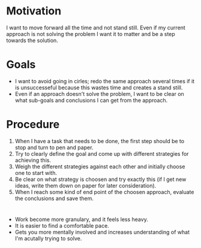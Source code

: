 # Motivation

I want to move forward all the time and not stand still. Even if my current
approach is not solving the problem I want it to matter and be a step towards
the solution.

# Goals

- I want to avoid going in cirles; redo the same approach several times if it is
unsuccesseful because this wastes time and creates a stand still.
- Even if an approach doesn't solve the problem, I want to be clear on
what sub-goals and conclusions I can get from the approach.


# Procedure

1. When I have a task that needs to be done, the first step should be to stop
and turn to pen and paper.
2. Try to clearly define the goal and come up with different strategies for
achieving this.
3. Weigh the different strategies against each other and initially choose one
to start with.
4. Be clear on what strategy is choosen and try exactly this (if I get new
ideas, write them down on paper for later consideration).
5. When I reach some kind of end point of the choosen approach, evaluate the
conclusions and save them.

# 

- Work become more granulary, and it feels less
heavy.
- It is easier to find a comfortable pace.
- Gets you more mentally involved and increases understanding of what I'm
  acutally trying to solve.
